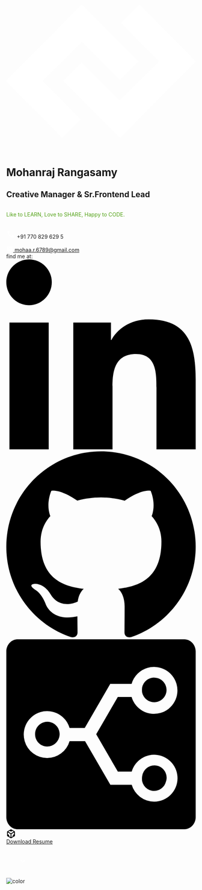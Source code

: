 <div class="profile-img"></div>

<div class="logo">
    <svg width="512" height="512" viewBox="0 0 512 512" fill="#ffffff">
        <path d="M307.411,436L153.969,282.908l49.62-49.754L306.647,335.725,412.759,230.092l-102.3-103.337L360.085,77,512,230.092Zm0-156.154L204.353,177.275,98.241,282.908,200.536,386.245,150.915,436-1,282.908,203.589,77,357.031,230.092Z" />
    </svg>
</div>

<h1 class="name" style="margin:0;">Mohanraj Rangasamy</h1>

<!-- <hr class="hr-line"/> -->
<h2 class="role">Creative Manager & Sr.Frontend Lead</h2>
<!-- <hr class="hr-line"/> -->

<p style="margin:2rem 0; color: #53a217;">Like to LEARN, Love to SHARE, Happy to CODE.</p>

<div class="contact-details">
    <p>
        <svg xmlns="http://www.w3.org/2000/svg" height="24" viewBox="0 0 24 24" width="24">
        <path d="M0 0h24v24H0z" fill="none"/>
        <path fill="white" d="M20.01 15.38c-1.23 0-2.42-.2-3.53-.56-.35-.12-.74-.03-1.01.24l-1.57 1.97c-2.83-1.35-5.48-3.9-6.89-6.83l1.95-1.66c.27-.28.35-.67.24-1.02-.37-1.11-.56-2.3-.56-3.53 0-.54-.45-.99-.99-.99H4.19C3.65 3 3 3.24 3 3.99 3 13.28 10.73 21 20.01 21c.71 0 .99-.63.99-1.18v-3.45c0-.54-.45-.99-.99-.99z"/>
        </svg>
        +91 770 829 629 5
    </p>
    <div class="pipeline"></div>
    <a href="mailto:mohaa.r.6789@gmail.com">
    <svg xmlns="http://www.w3.org/2000/svg" viewBox="0 0 24 24" fill="white" width="18px" height="18px">
    <path d="M0 0h24v24H0z" fill="none"/>
    <path d="M20 4H4c-1.1 0-1.99.9-1.99 2L2 18c0 1.1.9 2 2 2h16c1.1 0 2-.9 2-2V6c0-1.1-.9-2-2-2zm0 4l-8 5-8-5V6l8 5 8-5v2z"/>
    </svg>
    mohaa.r.6789@gmail.com
    </a>
</div>

<div class="panel">
    find me at:
    <a class="social-links" href="https://www.linkedin.com/in/mohanraj-rangasamy-b15b7125/" target="_blank">
        <svg height="512" viewBox="0 0 24 24" width="512" xmlns="http://www.w3.org/2000/svg"><path d="M23.994 24v-.001H24v-8.802c0-4.306-.927-7.623-5.961-7.623-2.42 0-4.044 1.328-4.707 2.587h-.07V7.976H8.489v16.023h4.97v-7.934c0-2.089.396-4.109 2.983-4.109 2.549 0 2.587 2.384 2.587 4.243V24zM.396 7.977h4.976V24H.396zM2.882 0C1.291 0 0 1.291 0 2.882s1.291 2.909 2.882 2.909 2.882-1.318 2.882-2.909A2.884 2.884 0 002.882 0z"/>
        </svg>
    </a>
    <a class="social-links" href="https://github.com/cra2ycoder" target="_blank">
        <svg xmlns="http://www.w3.org/2000/svg" width="512" heigth="512" viewBox="0 0 512 512"><path d="M255.968 5.329C114.624 5.329 0 120.401 0 262.353c0 113.536 73.344 209.856 175.104 243.872 12.8 2.368 17.472-5.568 17.472-12.384 0-6.112-.224-22.272-.352-43.712-71.2 15.52-86.24-34.464-86.24-34.464-11.616-29.696-28.416-37.6-28.416-37.6-23.264-15.936 1.728-15.616 1.728-15.616 25.696 1.824 39.2 26.496 39.2 26.496 22.848 39.264 59.936 27.936 74.528 21.344 2.304-16.608 8.928-27.936 16.256-34.368-56.832-6.496-116.608-28.544-116.608-127.008 0-28.064 9.984-51.008 26.368-68.992-2.656-6.496-11.424-32.64 2.496-68 0 0 21.504-6.912 70.4 26.336 20.416-5.696 42.304-8.544 64.096-8.64 21.728.128 43.648 2.944 64.096 8.672 48.864-33.248 70.336-26.336 70.336-26.336 13.952 35.392 5.184 61.504 2.56 68 16.416 17.984 26.304 40.928 26.304 68.992 0 98.72-59.84 120.448-116.864 126.816 9.184 7.936 17.376 23.616 17.376 47.584 0 34.368-.32 62.08-.32 70.496 0 6.88 4.608 14.88 17.6 12.352C438.72 472.145 512 375.857 512 262.353 512 120.401 397.376 5.329 255.968 5.329z"/>
        </svg>
    </a>
    <a class="social-links" href="https://stackshare.io/cra2ycoder/my-stack" target="_blank">
        <svg viewBox="0 0 24 24" xmlns="http://www.w3.org/2000/svg"><path d="M17.209 6.697c-.035-.274 0-.594 0-.594v-.01a1.557 1.557 0 011.525-1.254l.014.001h.002c.859 0 1.557.698 1.557 1.556s-.697 1.556-1.557 1.556l-.009-.001h-.007a1.558 1.558 0 01-1.525-1.254zM24 1.54v20.92c0 .851-.646 1.54-1.443 1.54H1.444C.647 24 0 23.311 0 22.46V1.54C0 .69.647 0 1.444 0h21.113C23.354 0 24 .69 24 1.54zm-2.303 16.007a2.962 2.962 0 00-5.805-.828h-1.758l-2.74-4.717-.002-.004.002-.004 2.736-4.709h1.748a2.963 2.963 0 102.018-3.673 2.964 2.964 0 00-2.018 2.017h-2.665l-.026-.016-3.227 5.552-.025.042H8.018a2.962 2.962 0 10-5.69 1.657 2.964 2.964 0 005.69 0h1.961l3.208 5.52.015-.009h2.69a2.96 2.96 0 002.842 2.134h.002a2.961 2.961 0 002.961-2.962zm-2.933-1.619a1.56 1.56 0 00-1.527 1.254c-.004.029-.004.057-.007.085-.004.017-.015.029-.018.046-.041.301 0 .602 0 .602a1.553 1.553 0 001.837 1.209 1.543 1.543 0 001.164-1.088c.065-.172.105-.356.105-.551 0-.859-.697-1.557-1.554-1.557zM5.2 10.417c-.858 0-1.556.698-1.556 1.557l.002.018-.001.008a1.547 1.547 0 002.84.85c.171-.249.272-.551.272-.875 0-.86-.698-1.558-1.557-1.558z"/>
        </svg>
    </a>
    <a class="social-links" href="https://codesandbox.io/u/cra2ycoder" target="_blank">
        <svg viewBox="0 0 24 24" width="24" height="24" xmlns="http://www.w3.org/2000/svg"><path d="M2 6l10.455-6L22.91 6 23 17.95 12.455 24 2 18V6zm2.088 2.481v4.757l3.345 1.86v3.516l3.972 2.296v-8.272L4.088 8.481zm16.739 0l-7.317 4.157v8.272l3.972-2.296V15.1l3.345-1.861V8.48zM5.134 6.601l7.303 4.144 7.32-4.18-3.871-2.197-3.41 1.945-3.43-1.968L5.133 6.6z"/>
        </svg>
    </a>
</div>

<div class="button-wrapper">
    <a class="download-resume" href="https://cra2ycoder.sirv.com/mohanraj_profile.pdf" download>Download Resume</a>
</div>

<a style="margin:2rem; display:block;" href="#/?id=overview" target="_self">
    <svg xmlns="http://www.w3.org/2000/svg" height="24" viewBox="0 0 24 24" width="24">
        <path d="M0 0h24v24H0z" fill="none"/>
        <path fill="white" d="M16.59 8.59L12 13.17 7.41 8.59 6 10l6 6 6-6z"/>
    </svg>
</a>

<!-- background color -->

![color](#1a237e)
